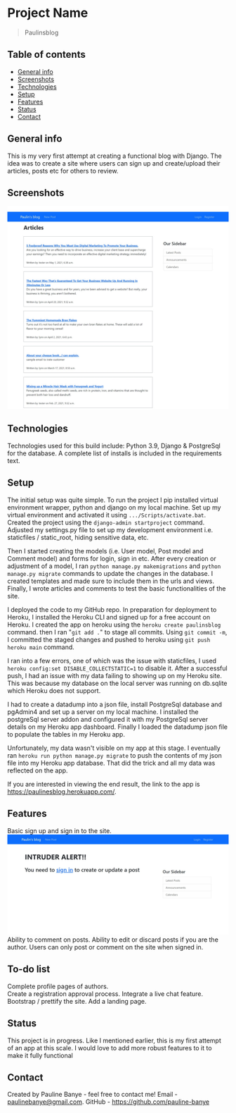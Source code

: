 # Project Name
> Paulinsblog

## Table of contents
* [General info](#general-info)
* [Screenshots](#screenshots)
* [Technologies](#technologies)
* [Setup](#setup)
* [Features](#features)
* [Status](#status)
* [Contact](#contact)

## General info
This is my very first attempt at creating a functional blog with Django. The idea was to create a site where users can sign up and create/upload their articles, posts etc for others to review. 
## Screenshots
![Example screenshot](./img/home.jpeg)

## Technologies
Technologies used for this build include:
Python 3.9,
Django
 & PostgreSql for the database.
A complete list of installs is included in the requirements text.

## Setup
The initial setup was quite simple. To run the project
I pip installed virtual environment wrapper, python and django on my local machine.
Set up my virtual environment and activated it using `.../Scripts/activate.bat`.
Created the project using the `django-admin startproject` command.
Adjusted my settings.py file to set up my development environment i.e. staticfiles / static_root, hiding sensitive data, etc.

Then I started creating the models (i.e. User model, Post model and Comment model) and forms for login, sign in etc. 
After every creation or adjustment of a model, I ran `python manage.py makemigrations` and `python manage.py migrate` commands to update the changes in the database. I created templates and made sure to include them in the urls and views. Finally, I wrote articles and comments to test the basic functionalities of the site.

I deployed the code to my GitHub repo. In preparation for deployment to Heroku, I installed the Heroku CLI and signed up for a free account on Heroku.
I created the app on heroku using the `heroku create paulinsblog` command. then I ran "`git add .`" to stage all commits. Using `git commit -m`, I committed the staged changes and pushed to heroku using `git push heroku main` command.

I ran into a few errors, one of which was the issue with staticfiles, I used `heroku config:set DISABLE_COLLECTSTATIC=1` to disable it.
After a successful push, I had an issue with my data failing to showing up on my Heroku site. This was because my database on the local server was running on db.sqlite which Heroku does not support. 

I had to create a datadump into a json file,  install PostgreSql database and pgAdmin4 and set up a server on my local machine. I installed the postgreSql server addon and configured it with my PostgreSql server details on my Heroku app dashboard.
 Finally I loaded the datadump json file to populate the tables in my Heroku app.

Unfortunately, my data wasn't visible on my app at this stage. I eventually ran `heroku run python manage.py migrate` to push the contents of my json file into my Heroku app database. That did the trick and all my data was reflected on the app.

If you are interested in viewing the end result, the link to the app is https://paulinesblog.herokuapp.com/.  


## Features

Basic sign up and sign in to the site.
![Example screenshot](./img/alert.jpeg)
Ability to comment on posts.
Ability to edit or discard posts if you are the author.
Users can only post or comment on the site when signed in. 

## To-do list
Complete profile pages of authors.  
Create a registration approval process.
Integrate a live chat feature. 
Bootstrap / prettify the site.
Add a landing page.

## Status
This project is in progress. Like I mentioned earlier, this is my first attempt of an app at this scale. I would love to add more robust features to it to make it fully functional


## Contact

Created by Pauline Banye - feel free to contact me!
Email - paulinebanye@gmail.com.
GitHub - https://github.com/pauline-banye
